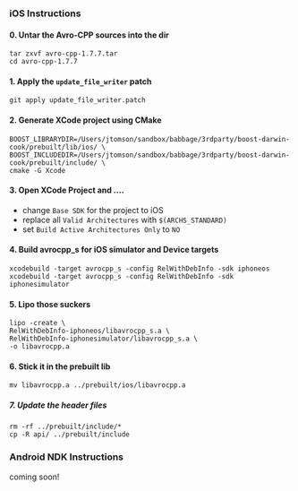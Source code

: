 ### iOS Instructions

#### 0. Untar the Avro-CPP sources into the dir
```
tar zxvf avro-cpp-1.7.7.tar
cd avro-cpp-1.7.7
```

#### 1. Apply the `update_file_writer` patch

`git apply update_file_writer.patch`

#### 2. Generate XCode project using CMake

```
BOOST_LIBRARYDIR=/Users/jtomson/sandbox/babbage/3rdparty/boost-darwin-cook/prebuilt/lib/ios/ \
BOOST_INCLUDEDIR=/Users/jtomson/sandbox/babbage/3rdparty/boost-darwin-cook/prebuilt/include/ \
cmake -G Xcode
```

#### 3. Open XCode Project and ....
  - change `Base SDK` for the project to iOS
  - replace all `Valid Architectures` with `$(ARCHS_STANDARD)`
  - set `Build Active Architectures Only` to `NO`

#### 4. Build avrocpp_s for iOS simulator and Device targets
```
xcodebuild -target avrocpp_s -config RelWithDebInfo -sdk iphoneos
xcodebuild -target avrocpp_s -config RelWithDebInfo -sdk iphonesimulator
```

#### 5. Lipo those suckers

```
lipo -create \
RelWithDebInfo-iphoneos/libavrocpp_s.a \
RelWithDebInfo-iphonesimulator/libavrocpp_s.a \
-o libavrocpp.a 
```

#### 6. Stick it in the prebuilt lib

```
mv libavrocpp.a ../prebuilt/ios/libavrocpp.a

```

##### 7. Update the header files

```
rm -rf ../prebuilt/include/*
cp -R api/ ../prebuilt/include
```

### Android NDK Instructions

coming soon!
